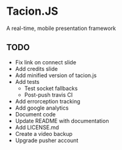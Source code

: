Tacion.JS
=========
A real-time, mobile presentation framework

TODO
----
- Fix link on connect slide
- Add credits slide
- Add minified version of tacion.js
- Add tests
  - Test socket fallbacks
  - Post-push travis CI
- Add errorception tracking
- Add google analytics
- Document code
- Update README with documentation
- Add LICENSE.md
- Create a video backup
- Upgrade pusher account
